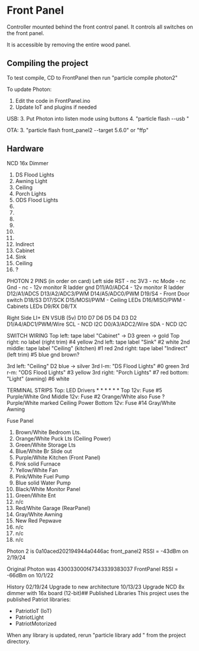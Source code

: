 # Front Panel

Controller mounted behind the front control panel.
It controls all switches on the front panel.

It is accessible by removing the entire wood panel.

## Compiling the project

To test compile, CD to FrontPanel then run "particle compile photon2"

To update Photon:
   1. Edit the code in FrontPanel.ino
   2. Update IoT and plugins if needed

   USB:
   3. Put Photon into listen mode using buttons
   4. "particle flash --usb <binname>"

   OTA:
   3. "particle flash front_panel2 --target 5.6.0" or "ffp"

## Hardware
NCD 16x Dimmer
  1. DS Flood Lights
  2. Awning Light
  3. Ceiling
  4. Porch Lights
  5. ODS Flood Lights
  6.
  7.
  8.
  9.
  10.
  11.
  12. Indirect
  13. Cabinet
  14. Sink
  15. Ceiling
  16. ?
 
  PHOTON 2 PINS (in order on card)
  Left side
  RST - nc
  3V3 - nc
  Mode - nc
  Gnd - nc              - 12v monitor R ladder gnd
  D11/A0/ADC4           - 12v monitor R ladder
  D12/A1/ADC5
  D13/A2/ADC3/PWM
  D14/A5/ADC0/PWM
  D19/S4                - Front Door switch
  D18/S3
  D17/SCK
  D15/MOSI/PWM          - Ceiling LEDs
  D16/MISO/PWM          - Cabinets LEDs
  D9/RX
  D8/TX
 
  Right Side
  LI+ 
  EN 
  VSUB (5v)
  D10
  D7
  D6
  D5
  D4
  D3
  D2
  D1/A4/ADC1/PWM/Wire SCL   - NCD I2C
  D0/A3/ADC2/Wire SDA       - NCD I2C
 
  SWITCH WIRING
  Top left:      tape label "Cabinet" -> D3 green -> gold
  Top right:     no label (right trim) #4 yellow
  2nd left:      tape label "Sink" #2 white
  2nd middle:    tape label "Ceiling" (kitchen) #1 red
  2nd right:     tape label "Indirect" (left trim) #5 blue
  gnd            brown?

  3rd left:      "Ceiling" D2 blue -> silver
  3rd l-m:       "DS Flood Lights" #0 green
  3rd r-m:       "ODS Flood Lights" #3 yellow
  3rd right:     "Porch Lights" #7 red
  bottom:        "Light" (awning) #6 white

  TERMINAL STRIPS
   Top: LED Drivers
    *
    *
    *
    *
    *
    *
   Top 12v: Fuse #5 Purple/White
   Gnd
   Middle 12v: Fuse #2 Orange/White
            also Fuse ? Purple/White marked Ceiling Power
   Bottom 12v: Fuse #14 Gray/White Awning
 
 Fuse Panel
 1. Brown/White     Bedroom Lts.
 2. Orange/White    Puck Lts (Ceiling Power)
 3. Green/White     Storage Lts
 4. Blue/White      Br Slide out
 5. Purple/White    Kitchen (Front Panel)
 6. Pink solid      Furnace
 7. Yellow/White    Fan
 8. Pink/White      Fuel Pump
 9. Blue solid      Water Pump
 10. Black/White    Monitor Panel
 11. Green/White    Ent
 12. n/c
 13. Red/White      Garage (RearPanel)
 14. Gray/White     Awning
 15. New Red        Pepwave
 16. n/c
 17. n/c
 18. n/c
 
  Photon 2 is 0a10aced202194944a0446ac front_panel2
  RSSI = -43dBm on 2/19/24
 
  Original Photon was 430033000f47343339383037 FrontPanel
  RSSI = -66dBm  on 10/1/22
 
 History
 02/19/24 Upgrade to new architecture
 10/13/23 Upgrade NCD 8x dimmer with 16x board (12-bit)## Published Libraries
This project uses the published Patriot libraries:
* PatriotIoT (IoT)
* PatriotLight
* PatriotMotorized

When any library is updated, rerun "particle library add <name>" from the project directory.
